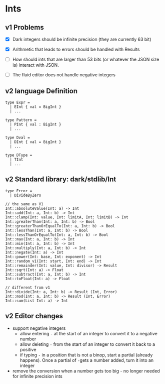# Ints

## v1 Problems

* [x] Dark integers should be infinite precision \(they are currently 63 bit\)
* [x] Arithmetic that leads to errors should be handled with Results
* [ ] How should ints that are larger than 53 bits \(or whatever the JSON size is\) interact with JSON.
* [ ] The fluid editor does not handle negative integers

 

## v2 language Definition

```text
type Expr = 
  | EInt { val = BigInt }
  | ...

type Pattern =
  | PInt { val : BigInt }
  | ...
  
type Dval = 
  | DInt { val = BigInt }
  | ...

type DType = 
  | TInt
  | ...
```

## v2 Standard library: dark/stdlib/Int

```text
type Error =
  | DivideByZero

// the same as V1
Int::absoluteValue(Int: a) -> Int
Int::add(Int: a, Int: b) -> Int
Int::clamp(Int: value, Int: limitA, Int: limitB) -> Int
Int::greaterThan(Int: a, Int: b) -> Bool
Int::greaterThanOrEqualTo(Int: a, Int: b) -> Bool
Int::lessThan(Int: a, Int: b) -> Bool
Int::lessThanOrEqualTo(Int: a, Int: b) -> Bool
Int::max(Int: a, Int: b) -> Int
Int::min(Int: a, Int: b) -> Int
Int::multiply(Int: a, Int: b) -> Int
Int::negate(Int: a) -> Int
Int::power(Int: base, Int: exponent) -> Int
Int::random_v1(Int: start, Int: end) -> Int
Int::remainder(Int: value, Int: divisor) -> Result
Int::sqrt(Int: a) -> Float
Int::subtract(Int: a, Int: b) -> Int
Int::toFloat(Int: a) -> Float

// different from v1
Int::divide(Int: a, Int: b) -> Result (Int, Error)
Int::mod(Int: a, Int: b) -> Result (Int, Error)
Int::sum(List Int: a) -> Int

```

## v2 Editor changes

* support negative integers
  * allow entering `-` at the start of an integer to convert it to a negative number
  * allow deleting `-` from the start of an integer to convert it back to a positive
  * if typing `-` in a position that is not a binop, start a partial \(already happens\). Once a partial of `-`gets a number added, turn it into an integer
* remove the conversion when a number gets too big - no longer needed for infinite precision ints



